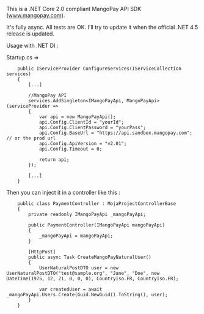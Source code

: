 This is a .NET Core 2.0 compliant MangoPay API SDK (www.mangopay.com).

It's fully async.
All tests are OK.
I'll try to update it when the official .NET 4.5 release is updated.

Usage with .NET DI :

Startup.cs =>

		public IServiceProvider ConfigureServices(IServiceCollection services)
        {
            [...]

            //MangoPay API
            services.AddSingleton<IMangoPayApi, MangoPayApi>(serviceProvider =>
            {
                var api = new MangoPayApi();
                api.Config.ClientId = "yourId";
                api.Config.ClientPassword = "yourPass";
                api.Config.BaseUrl = "https://api.sandbox.mangopay.com"; // or the prod url
                api.Config.ApiVersion = "v2.01";
                api.Config.Timeout = 0;

                return api;
            });
			
			[...]
		}
			
Then you can inject it in a controller like this :

		public class PaymentController : MojaProjectControllerBase
		{
			private readonly IMangoPayApi _mangoPayApi;

			public PaymentController(IMangoPayApi mangoPayApi)
			{
				_mangoPayApi = mangoPayApi;
			}

			[HttpPost]
			public async Task CreateMangoPayNaturalUser()
			{
				UserNaturalPostDTO user = new UserNaturalPostDTO("test@sample.org", "Jane", "Doe", new DateTime(1975, 12, 21, 0, 0, 0), CountryIso.FR, CountryIso.FR);

				var createdUser = await _mangoPayApi.Users.Create(Guid.NewGuid().ToString(), user);
			}
		}
